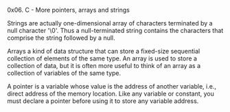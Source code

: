 0x06. C - More pointers, arrays and strings

Strings are actually one-dimensional array of characters terminated by a null character '\0'. Thus a null-terminated string contains the characters that comprise the string followed by a null.

Arrays a kind of data structure that can store a fixed-size sequential collection of elements of the same type. An array is used to store a collection of data, but it is often more useful to think of an array as a collection of variables of the same type.

A pointer is a variable whose value is the address of another variable, i.e., direct address of the memory location. Like any variable or constant, you must declare a pointer before using it to store any variable address.
